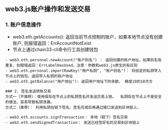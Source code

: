 ##  web3.js账户操作和发送交易

### 1. 账户信息操作
- web3.eth.getAccounts():  返回当前节点控制的账户，如果本地节点没有创建账户, 则报错返回：ErrAccountNotExist
- 节点上通过chain33-cli命令行工具创建钱包
```  
- web3.eth.personal.newAccount("账户别名") ： 返回创建的账户地址，如果别名有重复，则报错返回：ErrLabelHasUsed，注意：参数和web3.js原生的有区别
- web3.eth.personal.importRawKey("用户私钥", "账户别名")： 将给定的私钥导入节点上的钱包，返回导入私钥的账户地址
- web3.eth.getBalance("用户地址"): 返回用户地址下的余额， 精度10的18次方

### 2. 签名发送转账交易
方式一（不推荐）：使用保存在节点上的私钥签名并发送交易上链。  私钥存在节点上不是安全的做法，容易导致私钥泄漏。   
方式二（推荐）： 利用私钥在链下签名，签名完成后再通过接口发送到区块链上。  

- web3.eth.accounts.signTransaction： 本地（链下）签名交易
- web3.eth.sendSignedTransaction： 发送已经签好名的交易到区块链上

